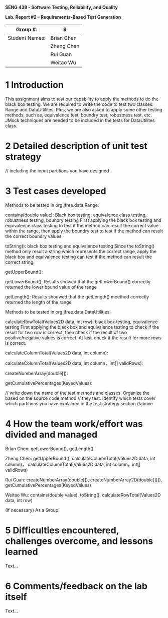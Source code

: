 **SENG 438 - Software Testing, Reliability, and Quality**

**Lab. Report \#2 – Requirements-Based Test Generation**

| Group \#:      |  9  |
| -------------- | --- |
| Student Names: | Brian Chen  |
|                | Zheng Chen  |
|                | Rui Guan    |
|                | Weitao Wu   |

# 1 Introduction

This assignment aims to test our capability to apply the methods to do the black box testing. We are required to write the code to test two classes: Range and DataUltilites. Plus, we are also asked to apply some other testing methods, such as, equivalence test, boundry test, robustness test, etc. JMock techniques are needed to be included in the tests for DataUtilites class.

# 2 Detailed description of unit test strategy



// including the input partitions you have designed

# 3 Test cases developed

Methods to be tested in org.jfree.data.Range: 

contains(double value):
Black box testing, equivalence class testing, robustness testing, boundry testing
First applying the black box testing and equivalence class testing to test if the method can result the correct value within the range, then apply the boundry test to test if the method can result the correct boundry values.

toString():
black box testing and equivalence testing
Since the toString() method only result a string which represents the correct range, apply the black box and equivalence testing can test if the method can result the correct string.

getUpperBound():

getLowerBound(): Results showed that the getLowerBound() correctly returned the lower bound value of the range

getLength(): Results shouwed that the getLength() meethod correctly returned the length of the range




Methods to be tested in org.jfree.data.DataUtilities: 

calculateRowTotal(Values2D data, int row):
black box testing, equivalence testing 
First applying the black box and equivalence testing to check if the result for two row is correct, then check if the result of two positive/negative values is correct. At last, check if the result for more rows is correct.

calculateColumnTotal(Values2D data, int column):

calculateColumnTotal(Values2D data, int column，int[] validRows):

createNumberArray(double[]):

getCumulativePercentages(KeyedValues):


// write down the name of the test methods and classes. Organize the based on
the source code method // they test. identify which tests cover which partitions
you have explained in the test strategy section //above

# 4 How the team work/effort was divided and managed

Brian Chen: getLowerBound(), getLength()

Zheng Chen: getUpperBound(), calculateColumnTotal(Values2D data, int column)， calculateColumnTotal(Values2D data, int column，int[] validRows)

Rui Guan: createNumberArray(double[]), createNumberArray2D(double[][]), getCumulativePercentages(KeyedValues)

Weitao Wu: contains(double value), toString(), calculateRowTotal(Values2D data, int row)

(If necessary)
As a Group:


# 5 Difficulties encountered, challenges overcome, and lessons learned

Text…

# 6 Comments/feedback on the lab itself

Text…
